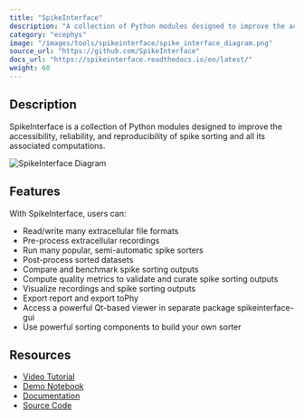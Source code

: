 ```yaml
---
title: "SpikeInterface"
description: "A collection of Python modules designed to improve the accessibility, reliability, and reproducibility of spike sorting and all its associated computations."
category: "ecephys"
image: "/images/tools/spikeinterface/spike_interface_diagram.png"
source_url: "https://github.com/SpikeInterface"
docs_url: "https://spikeinterface.readthedocs.io/en/latest/"
weight: 60
---
```


## Description

SpikeInterface is a collection of Python modules designed to improve the accessibility, reliability, and reproducibility of spike sorting and all its associated computations.

![SpikeInterface Diagram](/images/tools/spikeinterface/spike_interface_diagram.png)

## Features

With SpikeInterface, users can:
- Read/write many extracellular file formats
- Pre-process extracellular recordings
- Run many popular, semi-automatic spike sorters
- Post-process sorted datasets
- Compare and benchmark spike sorting outputs
- Compute quality metrics to validate and curate spike sorting outputs
- Visualize recordings and spike sorting outputs
- Export report and export toPhy
- Access a powerful Qt-based viewer in separate package spikeinterface-gui
- Use powerful sorting components to build your own sorter

## Resources

- [Video Tutorial](https://www.youtube.com/watch?v=fvKG_-xQ4D8)
- [Demo Notebook](https://github.com/SpikeInterface/spiketutorials/tree/master/Official_Tutorial_SI_0.96_Oct22)
- [Documentation](https://spikeinterface.readthedocs.io/en/latest/)
- [Source Code](https://github.com/SpikeInterface)
